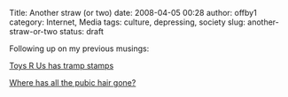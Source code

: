 Title: Another straw (or two)
date: 2008-04-05 00:28
author: offby1
category: Internet, Media
tags: culture, depressing, society
slug: another-straw-or-two
status: draft

Following up on my previous musings:

[Toys R Us has tramp stamps](http://www.cockeyed.com/citizen/lowerback/lowerback.shtml)

[Where has all the pubic hair gone?]([http://www.phillymag.com/articles/pretty_babies/page1](http://www.phillymag.com/articles/pretty_babies/page1))
